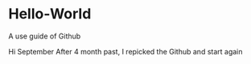 # Hello-World
A use guide of Github 

Hi September
After 4 month past, I repicked the Github and start again
